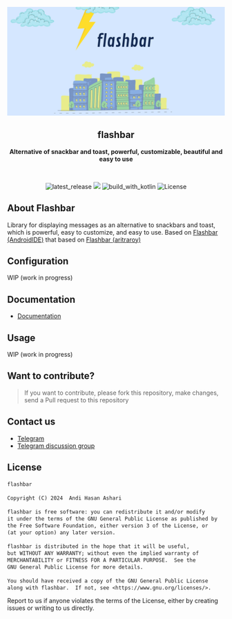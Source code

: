 <p align="center">
  <img src="./img/banner_flashbar.png" alt="app_banner"/>
</p>

<h2 align="center"><b>flashbar</b></h2>
<p align="center">
<b>Alternative of snackbar and toast, powerful, customizable, beautiful and easy to use</b>
<p><br>

<p align="center">
<!-- Latest release -->
<img src="https://img.shields.io/github/v/release/hasanelfalakiy/flashbar?include_releases&label=latest%20release&style=for-the-badge&color=brightgreen" alt="latest_release"/>
<!-- Github Repo size -->
<img src="https://img.shields.io/github/repo-size/hasanelfalakiy/flashbar?style=for-the-badge">
<!-- Build with Kotlin -->
<img src="https://img.shields.io/badge/Kotlin-C116E3?&style=for-the-badge&logo=kotlin&logoColor=white" alt="build_with_kotlin">
<!-- License -->
<img src="https://img.shields.io/github/license/hasanelfalakiy/flashbar?color=blue&style=for-the-badge&color=brightgreen" alt="License">
</p>

## About Flashbar
Library for displaying messages as an alternative to snackbars and toast, which is powerful, easy to customize, and easy to use.
Based on [Flashbar (AndroidIDE)](https://github.com/AndroidIDEOfficial/AndroidIDE/tree/dev/utilities%2Fflashbar) that based on [Flashbar (aritraroy)](https://github.com/aritraroy/Flashbar)

## Configuration

WIP (work in progress)

## Documentation

- [Documentation](https://hasanelfalakiy.github.io/flashbar/)

## Usage

WIP (work in progress)


## Want to contribute?

> If you want to contribute, please fork this repository, make changes, send a Pull request to this repository

## Contact us

- [Telegram](https://t.me/moonelfalakiy)
- [Telegram discussion group](https://t.me/moonlight_studio01/9)

## License

```
flashbar

Copyright (C) 2024  Andi Hasan Ashari

flashbar is free software: you can redistribute it and/or modify
it under the terms of the GNU General Public License as published by
the Free Software Foundation, either version 3 of the License, or
(at your option) any later version.

flashbar is distributed in the hope that it will be useful,
but WITHOUT ANY WARRANTY; without even the implied warranty of
MERCHANTABILITY or FITNESS FOR A PARTICULAR PURPOSE.  See the
GNU General Public License for more details.

You should have received a copy of the GNU General Public License
along with flashbar.  If not, see <https://www.gnu.org/licenses/>.

```
Report to us if anyone violates the terms of the License, either by creating issues or writing to us directly.

